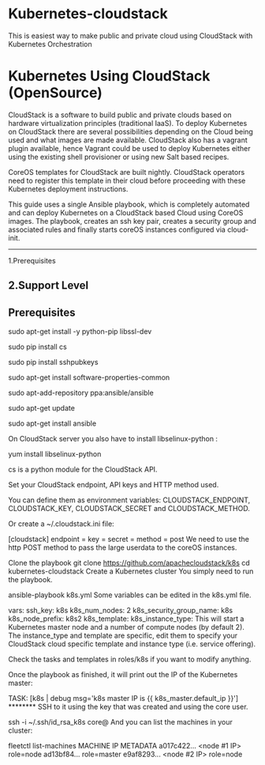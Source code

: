 # Kubernetes-cloudstack
This is easiest way to make public and private cloud using CloudStack with Kubernetes Orchestration 
# Kubernetes Using CloudStack (OpenSource)
CloudStack is a software to build public and private clouds based on hardware virtualization principles (traditional IaaS). To deploy Kubernetes on CloudStack there are several possibilities depending on the Cloud being used and what images are made available. CloudStack also has a vagrant plugin available, hence Vagrant could be used to deploy Kubernetes either using the existing shell provisioner or using new Salt based recipes.

CoreOS templates for CloudStack are built nightly. CloudStack operators need to register this template in their cloud before proceeding with these Kubernetes deployment instructions.

This guide uses a single Ansible playbook, which is completely automated and can deploy Kubernetes on a CloudStack based Cloud using CoreOS images. The playbook, creates an ssh key pair, creates a security group and associated rules and finally starts coreOS instances configured via cloud-init.

--------------------
1.Prerequisites

2.Support Level
--------------------

Prerequisites
--------------------------------------------------------------------------------------------------------------------------------------------

  sudo apt-get install -y python-pip libssl-dev

  sudo pip install cs

  sudo pip install sshpubkeys

  sudo apt-get install software-properties-common

  sudo apt-add-repository ppa:ansible/ansible

  sudo apt-get update

  sudo apt-get install ansible

  On CloudStack server you also have to install libselinux-python :

  yum install libselinux-python

  cs is a python module for the CloudStack API.

Set your CloudStack endpoint, API keys and HTTP method used.

You can define them as environment variables: CLOUDSTACK_ENDPOINT, CLOUDSTACK_KEY, CLOUDSTACK_SECRET and CLOUDSTACK_METHOD.

Or create a ~/.cloudstack.ini file:


[cloudstack]
endpoint = <your cloudstack api endpoint>
key = <your api access key>
secret = <your api secret key>
method = post
We need to use the http POST method to pass the large userdata to the coreOS instances.

Clone the playbook
git clone https://github.com/apachecloudstack/k8s
cd kubernetes-cloudstack
Create a Kubernetes cluster
You simply need to run the playbook.

ansible-playbook k8s.yml
Some variables can be edited in the k8s.yml file.

vars:
  ssh_key: k8s
  k8s_num_nodes: 2
  k8s_security_group_name: k8s
  k8s_node_prefix: k8s2
  k8s_template: <templatename>
  k8s_instance_type: <serviceofferingname>
This will start a Kubernetes master node and a number of compute nodes (by default 2). The instance_type and template are specific, edit them to specify your CloudStack cloud specific template and instance type (i.e. service offering).

Check the tasks and templates in roles/k8s if you want to modify anything.

Once the playbook as finished, it will print out the IP of the Kubernetes master:

TASK: [k8s | debug msg='k8s master IP is {{ k8s_master.default_ip }}'] ********
SSH to it using the key that was created and using the core user.

ssh -i ~/.ssh/id_rsa_k8s core@<master IP>
And you can list the machines in your cluster:

fleetctl list-machines
MACHINE        IP             METADATA
a017c422...    <node #1 IP>   role=node
ad13bf84...    <master IP>    role=master
e9af8293...    <node #2 IP>   role=node
